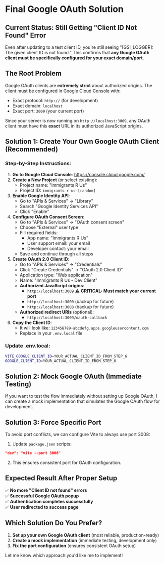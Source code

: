 # Final Google OAuth Solution

## Current Status: Still Getting "Client ID Not Found" Error

Even after updating to a test client ID, you're still seeing "[GSI_LOGGER]: The given client ID is not found." This confirms that **any Google OAuth client must be specifically configured for your exact domain/port**.

## The Root Problem

Google OAuth clients are **extremely strict** about authorized origins. The client must be configured in Google Cloud Console with:
- Exact protocol: `http://` (for development)
- Exact domain: `localhost` 
- Exact port: `3009` (your current port)

Since your server is now running on `http://localhost:3009`, any OAuth client must have this **exact** URL in its authorized JavaScript origins.

## Solution 1: Create Your Own Google OAuth Client (Recommended)

### Step-by-Step Instructions:

1. **Go to Google Cloud Console**: https://console.cloud.google.com/
2. **Create a New Project** (or select existing):
   - Project name: "Immigrants R Us"
   - Project ID: `immigrants-r-us-[random]`
3. **Enable Google Identity API**:
   - Go to "APIs & Services" → "Library"
   - Search "Google Identity Services API"
   - Click "Enable"
4. **Configure OAuth Consent Screen**:
   - Go to "APIs & Services" → "OAuth consent screen"
   - Choose "External" user type
   - Fill required fields:
     - App name: "Immigrants R Us"
     - User support email: your email
     - Developer contact: your email
   - Save and continue through all steps
5. **Create OAuth 2.0 Client ID**:
   - Go to "APIs & Services" → "Credentials"
   - Click "Create Credentials" → "OAuth 2.0 Client ID"
   - Application type: "Web application"
   - Name: "Immigrants R Us - Dev Client"
   - **Authorized JavaScript origins**:
     - `http://localhost:3009` ⚠️ **CRITICAL: Must match your current port**
     - `http://localhost:3000` (backup for future)
     - `http://localhost:3008` (backup for future)
   - **Authorized redirect URIs** (optional):
     - `http://localhost:3009/oauth-callback`
6. **Copy the Client ID**:
   - It will look like: `123456789-abcdefg.apps.googleusercontent.com`
   - Replace in your `.env.local` file

### Update .env.local:
```bash
VITE_GOOGLE_CLIENT_ID=YOUR_ACTUAL_CLIENT_ID_FROM_STEP_6
GOOGLE_CLIENT_ID=YOUR_ACTUAL_CLIENT_ID_FROM_STEP_6
```

## Solution 2: Mock Google OAuth (Immediate Testing)

If you want to test the flow immediately without setting up Google OAuth, I can create a mock implementation that simulates the Google OAuth flow for development.

## Solution 3: Force Specific Port

To avoid port conflicts, we can configure Vite to always use port 3008:

1. Update `package.json` scripts:
```json
"dev": "vite --port 3008"
```

2. This ensures consistent port for OAuth configuration.

## Expected Result After Proper Setup

✅ **No more "Client ID not found" errors**  
✅ **Successful Google OAuth popup**  
✅ **Authentication completes successfully**  
✅ **User redirected to success page**

## Which Solution Do You Prefer?

1. **Set up your own Google OAuth client** (most reliable, production-ready)
2. **Create a mock implementation** (immediate testing, development only)
3. **Fix the port configuration** (ensures consistent OAuth setup)

Let me know which approach you'd like me to implement!
